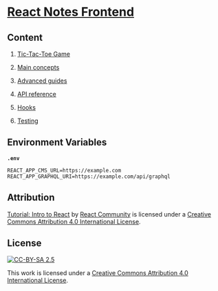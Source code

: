 # [React Notes Frontend](https://react-notes.jatwing.com/)

## Content

1. [Tic-Tac-Toe Game](https://reactjs.org/tutorial/tutorial.html)

2. [Main concepts](https://reactjs.org/docs/hello-world.html)

3. [Advanced guides](https://reactjs.org/docs/accessibility.html)

4. [API reference](https://reactjs.org/docs/react-api.html)

5. [Hooks](https://reactjs.org/docs/react-api.html)

6. [Testing](https://reactjs.org/docs/testing.html)

## Environment Variables

**`.env`**
```
REACT_APP_CMS_URL=https://example.com
REACT_APP_GRAPHQL_URI=https://example.com/api/graphql
```

## Attribution

[Tutorial: Intro to React](https://reactjs.org/tutorial/tutorial.html) by [React Community](https://github.com/reactjs) is licensed under a [Creative Commons Attribution 4.0 International License](https://creativecommons.org/licenses/by/4.0/).

## License

[![CC-BY-SA 2.5](https://mirrors.creativecommons.org/presskit/buttons/88x31/svg/by.svg)](https://creativecommons.org/licenses/by/4.0/)

This work is licensed under a [Creative Commons Attribution 4.0 International License](https://creativecommons.org/licenses/by/4.0/).
